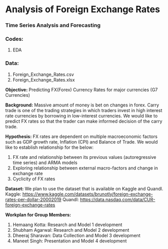 # Analysis of Foreign Exchange Rates
### Time Series Analysis and Forecasting


### Codes:

1. EDA

### Data:

1. Foreign_Exchange_Rates.csv
2. Foreign_Exchange_Rates.xlsx


**Objective:** Predicting FX(Forex) Currency Rates for major currencies (G7 Currencies)


**Background:** Massive amount of money is bet on changes in forex. Carry trade is one of the trading
strategies in which traders invest in high interest rate currencies by borrowing in low-interest currencies.
We would like to predict FX rates so that the trader can make informed decision of the carry trade.


**Hypothesis:**  FX rates are dependent on multiple macroeconomic factors such as GDP growth rate,
Inflation (CPI) and Balance of Trade. We would like to establish relationship for the below:
1. FX rate and relationship between its previous values (autoregressive time series) and ARMA
models
2. Exploring relationship between external macro-factors and change in exchange rate
3. Cyclicity of FX rates


**Dataset:**
We plan to use the dataset that is available on Kaggle and Quandl. 
Kaggle: https://www.kaggle.com/datasets/brunotly/foreign-exchange-rates-per-dollar-20002019
Quandl: https://data.nasdaq.com/data/CUR-foreign-exchange-rates


**Workplan for Group Members:**
1. Hemaang Kotta: Research and Model 1 development
2. Shubham Agarwal: Research and Model 2 development
3. Dheeraj Sharavan: Data Collection and Model 3 development
4. Maneet Singh: Presentation and Model 4 development
